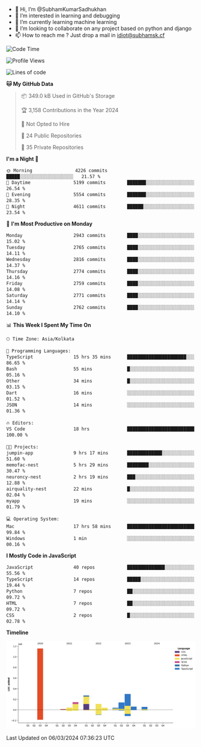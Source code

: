 - 👋 Hi, I’m @SubhamKumarSadhukhan
- 👀 I’m interested in learning and debugging
- 🌱 I’m currently learning machine learning
- 💞️ I’m looking to collaborate on any project based on python and django
- 📫 How to reach me ?
      Just drop a mail in idiot@subhamsk.cf

<!---
SubhamKumarSadhukhan/SubhamKumarSadhukhan is a ✨ special ✨ repository because its `README.md` (this file) appears on your GitHub profile.
You can click the Preview link to take a look at your changes.
--->


<!--START_SECTION:waka-->
![Code Time](http://img.shields.io/badge/Code%20Time-1%2C980%20hrs%206%20mins-blue)

![Profile Views](http://img.shields.io/badge/Profile%20Views-29-blue)

![Lines of code](https://img.shields.io/badge/From%20Hello%20World%20I%27ve%20Written-2.4%20million%20lines%20of%20code-blue)

**🐱 My GitHub Data** 

> 📦 349.0 kB Used in GitHub's Storage 
 > 
> 🏆 3,158 Contributions in the Year 2024
 > 
> 🚫 Not Opted to Hire
 > 
> 📜 24 Public Repositories 
 > 
> 🔑 35 Private Repositories 
 > 
**I'm a Night 🦉** 

```text
🌞 Morning                4226 commits        █████░░░░░░░░░░░░░░░░░░░░   21.57 % 
🌆 Daytime                5199 commits        ███████░░░░░░░░░░░░░░░░░░   26.54 % 
🌃 Evening                5554 commits        ███████░░░░░░░░░░░░░░░░░░   28.35 % 
🌙 Night                  4611 commits        ██████░░░░░░░░░░░░░░░░░░░   23.54 % 
```
📅 **I'm Most Productive on Monday** 

```text
Monday                   2943 commits        ████░░░░░░░░░░░░░░░░░░░░░   15.02 % 
Tuesday                  2765 commits        ████░░░░░░░░░░░░░░░░░░░░░   14.11 % 
Wednesday                2816 commits        ████░░░░░░░░░░░░░░░░░░░░░   14.37 % 
Thursday                 2774 commits        ████░░░░░░░░░░░░░░░░░░░░░   14.16 % 
Friday                   2759 commits        ████░░░░░░░░░░░░░░░░░░░░░   14.08 % 
Saturday                 2771 commits        ████░░░░░░░░░░░░░░░░░░░░░   14.14 % 
Sunday                   2762 commits        ████░░░░░░░░░░░░░░░░░░░░░   14.10 % 
```


📊 **This Week I Spent My Time On** 

```text
🕑︎ Time Zone: Asia/Kolkata

💬 Programming Languages: 
TypeScript               15 hrs 35 mins      ██████████████████████░░░   86.65 % 
Bash                     55 mins             █░░░░░░░░░░░░░░░░░░░░░░░░   05.16 % 
Other                    34 mins             █░░░░░░░░░░░░░░░░░░░░░░░░   03.15 % 
Dart                     16 mins             ░░░░░░░░░░░░░░░░░░░░░░░░░   01.52 % 
JSON                     14 mins             ░░░░░░░░░░░░░░░░░░░░░░░░░   01.36 % 

🔥 Editors: 
VS Code                  18 hrs              █████████████████████████   100.00 % 

🐱‍💻 Projects: 
jumpin-app               9 hrs 17 mins       █████████████░░░░░░░░░░░░   51.60 % 
memofac-nest             5 hrs 29 mins       ████████░░░░░░░░░░░░░░░░░   30.47 % 
neuroncy-nest            2 hrs 19 mins       ███░░░░░░░░░░░░░░░░░░░░░░   12.88 % 
airquality-nest          22 mins             █░░░░░░░░░░░░░░░░░░░░░░░░   02.04 % 
myapp                    19 mins             ░░░░░░░░░░░░░░░░░░░░░░░░░   01.79 % 

💻 Operating System: 
Mac                      17 hrs 58 mins      █████████████████████████   99.84 % 
Windows                  1 min               ░░░░░░░░░░░░░░░░░░░░░░░░░   00.16 % 
```

**I Mostly Code in JavaScript** 

```text
JavaScript               40 repos            ██████████████░░░░░░░░░░░   55.56 % 
TypeScript               14 repos            █████░░░░░░░░░░░░░░░░░░░░   19.44 % 
Python                   7 repos             ██░░░░░░░░░░░░░░░░░░░░░░░   09.72 % 
HTML                     7 repos             ██░░░░░░░░░░░░░░░░░░░░░░░   09.72 % 
CSS                      2 repos             █░░░░░░░░░░░░░░░░░░░░░░░░   02.78 % 
```



**Timeline**

![Lines of Code chart](https://raw.githubusercontent.com/SubhamKumarSadhukhan/SubhamKumarSadhukhan/main/assets/bar_graph.png)


 Last Updated on 06/03/2024 07:36:23 UTC
<!--END_SECTION:waka-->
